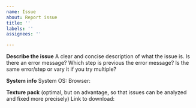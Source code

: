 ```yaml
---
name: Issue
about: Report issue
title: ''
labels: ''
assignees: ''

---
```


**Describe the issue**
A clear and concise description of what the issue is.
Is there an error message?
Which step is previous the error message?
Is the same error/step or vary it if you try multiple?

**System info**
System OS: 
Browser: 

**Texture pack**
(optimal, but on advantage, so that issues can be analyzed and fixed more precisely)
Link to download:
